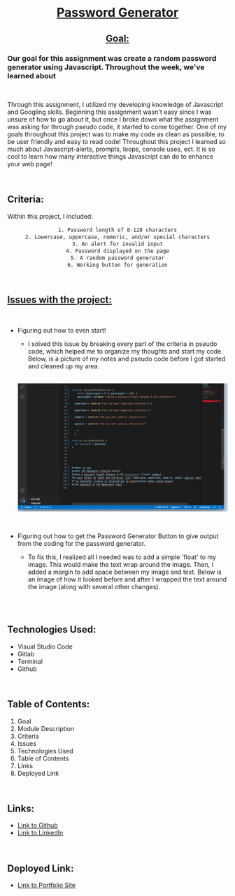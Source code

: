 <br>
<u>

<center>

# Password Generator 

</u>

<u>

## Goal: 

</u>
</center>

### Our goal for this assignment was create a random password generator using Javascript. Throughout the week, we've learned about 

<br>


Through this assignment, I utilized my developing knowledge of Javascript and Googling skills. Beginning this assignment wasn't easy since I was unsure of how to go about it, but once I broke down what the assignment was asking for through pseudo code, it started to come together. One of my goals throughout this project was to make my code as clean as possible, to be user friendly and easy to read code! Throughout this project I learned so much about Javascript-alerts, prompts, loops, console uses, ect. It is so cool to learn how many interactive things Javascript can do to enhance your web page!

<br>



## Criteria:

Within this project, I included:

<center>

```
1. Password length of 8-128 characters
2. Lowercase, uppercase, numeric, and/or special characters
3. An alert for invalid input
4. Password displayed on the page
5. A random password generator
6. Working button for generation
 ```

</center>


<br>

<u>

## Issues with the project:

</u>

<br>

- Figuring out how to even start! 

    -  I solved this issue by breaking every part of the criteria in pseudo code, which helped me to organize my thoughts and start my code. Below, is a picture of my notes and pseudo code before I got started and cleaned up my area.

  <br>

    ![Image](code.png)

   <br>
- Figuring out how to get the Password Generator Button to give output from the coding for the password generator.

    - To fix this, I realized all I needed was to add a simple 'float' to my image. This would make the text wrap around the image. Then, I added a margin to add space between my image and text. Below is an image of how it looked before and after I wrapped the text around the image (along with several other changes).
    


    <br>

<br>

## Technologies Used:

- Visual Studio Code
- Gitlab
- Terminal
- Github

<br>

## Table of Contents:
1. Goal
2. Module Description
3. Criteria
4. Issues
5. Technologies Used
6. Table of Contents
7. Links
8. Deployed Link

<br>

## Links:

- [Link to Github](https://github.com/kellystone4)
- [Link to LinkedIn](https://www.linkedin.com/in/kelly-a-stone/)

<br>

## Deployed Link:
- [Link to Portfolio Site](https://kellystone4.github.io/generatePass/)
